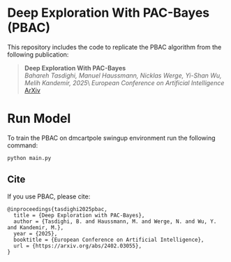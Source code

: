 # Deep Exploration With PAC-Bayes (PBAC)

This repository includes the code to replicate the PBAC algorithm from the following publication:


> **Deep Exploration With PAC-Bayes**\
> _Bahareh Tasdighi, Manuel Haussmann, Nicklas Werge, Yi-Shan Wu, Melih Kandemir, 2025_\ 
> _European Conference on Artificial Intelligence_\
> [ArXiv](https://arxiv.org/abs/2402.03055) 



# Run Model
To train the PBAC on dmcartpole swingup environment run the following command:

```
python main.py
```



## Cite
If you use PBAC, please cite:

```
@inproceedings{tasdighi2025pbac,
  title = {Deep Exploration with PAC-Bayes},
  author = {Tasdighi, B. and Haussmann, M. and Werge, N. and Wu, Y. and Kandemir, M.},
  year = {2025},
  booktitle = {European Conference on Artificial Intelligence},
  url = {https://arxiv.org/abs/2402.03055},
}
```
